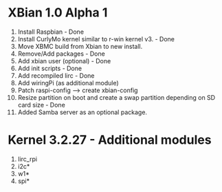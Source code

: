 XBian 1.0 Alpha 1
=============================
1. Install Raspbian - Done
2. Install CurlyMo kernel similar to r-win kernel v3. - Done
3. Move XBMC build from Xbian to new install.
4. Remove/Add packages - Done
5. Add xbian user (optional) - Done
6. Add init scripts - Done
7. Add recompiled lirc - Done
8. Add wiringPi (as additional module)
9. Patch raspi-config --> create xbian-config
10. Resize partition on boot and create a swap partition depending on SD card size - Done
11. Added Samba server as an optional package.

Kernel 3.2.27 - Additional modules
=================================
1. lirc_rpi
2. i2c*
3. w1*
4. spi*

